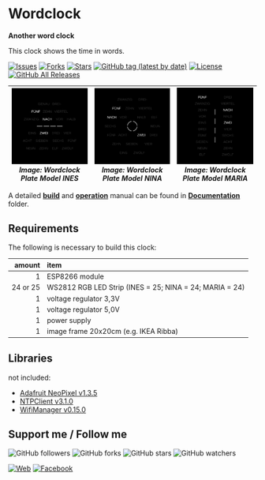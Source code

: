 # Wordclock

**Another word clock**

This clock shows the time in words.

[![Issues](https://img.shields.io/github/issues/carsten-walther/wordclock)](https://img.shields.io/github/issues/carsten-walther/wordclock)
[![Forks](https://img.shields.io/github/forks/carsten-walther/wordclock)](https://github.com/carsten-walther/wordclock/network/members)
[![Stars](https://img.shields.io/github/stars/carsten-walther/wordclock)](https://github.com/carsten-walther/wordclock/stargazers)
[![GitHub tag (latest by date)](https://img.shields.io/github/v/tag/carsten-walther/wordclock)](https://github.com/carsten-walther/wordclock/releases/latest)
[![License](https://img.shields.io/github/license/carsten-walther/wordclock)](LICENSE.txt)
[![GitHub All Releases](https://img.shields.io/github/downloads/carsten-walther/wordclock/total)](https://github.com/carsten-walther/wordclock/releases/latest)

| ![Wordclock Plate Model INES](Documentation/img/Plate-INES-de.svg) _Image: Wordclock Plate Model INES_ | ![Wordclock Plate Model NINA](Documentation/img/Plate-NINA-de.svg) _Image: Wordclock Plate Model NINA_ | ![Wordclock Plate Model MARIA](Documentation/img/Plate-MARIA-de.svg) _Image: Wordclock Plate Model MARIA_ |
|:---:|:---:|:---:|


A detailed [**build**](Documentation/BUILD.md) and [**operation**](Documentation/README.md) manual can be found in [**Documentation**](Documentation) folder.

## Requirements

The following is necessary to build this clock:

| amount | item |
|-:|:-|
| 1 | ESP8266 module |
| 24 or 25 | WS2812 RGB LED Strip (INES = 25; NINA = 24; MARIA = 24) |
| 1 | voltage regulator 3,3V |
| 1 | voltage regulator 5,0V |
| 1 | power supply |
| 1 | image frame 20x20cm (e.g. IKEA Ribba) |

## Libraries

not included:
* [Adafruit NeoPixel v1.3.5](https://github.com/adafruit/Adafruit_NeoPixel.git)
* [NTPClient v3.1.0](https://github.com/arduino-libraries/NTPClient.git)
* [WifiManager v0.15.0](https://github.com/tzapu/WiFiManager.git)

## Support me / Follow me

![GitHub followers](https://img.shields.io/github/followers/carsten-walther?style=social)
![GitHub forks](https://img.shields.io/github/forks/carsten-walther/Wordclock-INES?style=social)
![GitHub stars](https://img.shields.io/github/stars/carsten-walther/Wordclock-INES?style=social)
![GitHub watchers](https://img.shields.io/github/watchers/carsten-walther/Wordclock-INES?style=social)

[![Web](https://img.shields.io/badge/carstenwalther.de-blue.svg?logo=rss&style=social)](https://www.carstenwalther.de)
[![Facebook](https://img.shields.io/badge/carsten.walther-blue.svg?logo=facebook&style=social)](https://www.facebook.com/carsten.walther)
